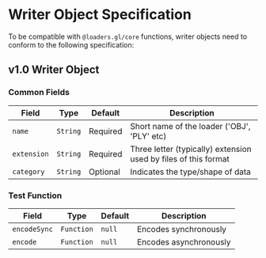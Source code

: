 # Writer Object Specification

To be compatible with `@loaders.gl/core` functions, writer objects need to conform to the following specification:

## v1.0 Writer Object

### Common Fields

| Field           | Type        | Default    | Description |
| ---             | ---         | ---        | ---         |
| `name`          | `String`    | Required   | Short name of the loader ('OBJ', 'PLY' etc) |
| `extension`     | `String`    | Required   | Three letter (typically) extension used by files of this format |
| `category`      | `String`    | Optional   | Indicates the type/shape of data |


### Test Function

| Field           | Type        | Default    | Description |
| ---             | ---         | ---        | ---         |
| `encodeSync`    | `Function`  | `null`     | Encodes synchronously |
| `encode`        | `Function`  | `null`     | Encodes asynchronously |
